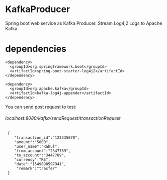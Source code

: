 # KafkaProducer


Spring boot web service as Kafka Producer.
Stream Log4j2 Logs to Apache Kafka  

# dependencies
```
<dependency>
  <groupId>org.springframework.boot</groupId>
  <artifactId>spring-boot-starter-log4j2</artifactId>
</dependency>

<dependency>
  <groupId>org.apache.kafka</groupId>
  <artifactId>kafka-log4j-appender</artifactId>
</dependency>
```  
    
You can send post request to test:

###### localhost:8080/kafka/sendRequest/transactionRequest
```
 {
    "transaction_id":"123335678",
    "amount":"5000",
    "user_name":"Rahul",
    "from_account":"2347789",
    "to_account":"3447789",
    "currency":"RS",
    "date":"1549898597941",
     "remark":"trasfer"
 }
```
    

